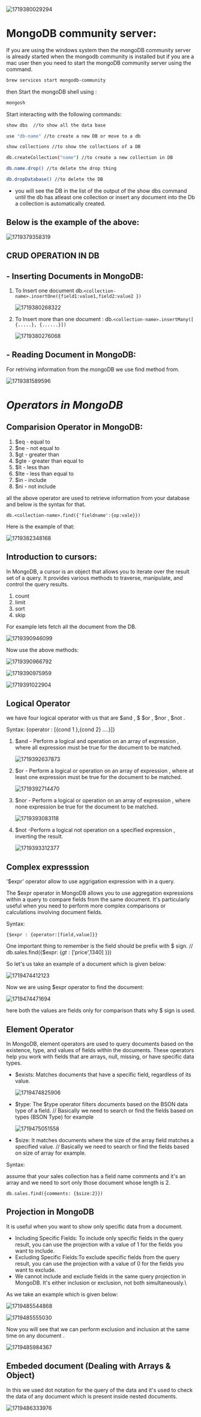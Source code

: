 ![1719380029294](image/Readme/1719380029294.png)

# MongoDB community server:

If you are using the windows system then the mongoDB community server is already started when the mongodb community is installed but if you are a mac user then you need to start the mongoDB community server using the command.

```bash
brew services start mongodb-community
```

then Start the mongoDB shell using :

```bash
mongosh
```

Start interacting with the following commands:

```bash
show dbs  //to show all the data base

use "db-name" //to create a new DB or move to a db

show collections //to show the collections of a DB

db.createCollection("name") //to create a new collection in DB

db.name.drop() //to delete the drop thing

db.dropDatabase() //to delete the DB
```

- you will see the DB in the list of the output of the show dbs command until the db has atleast one collection or insert any document into the Db a collection is automatically created.

## Below is the example of the above:

![1719379358319](image/Readme/1719379358319.png)

## CRUD OPERATION IN DB

## - Inserting Documents in MongoDB:

1. To Insert one document
   db.`<collection-name>.insertOne({field1:value1,field2:value2 })`

   ![1719380268322](image/Readme/1719380268322.png)
2. To Insert more than one document :
   db.`<collection-name>.insertMany([ {.....}, {......}]) `

   ![1719380276068](image/Readme/1719380276068.png)

## - Reading Document in MongoDB:

For retriving information from the mongoDB we use find method from.

![1719381589596](image/Readme/1719381589596.png)

# *Operators in MongoDB*

## Comparision Operator in MongoDB:

1. $eq - equal to
2. $ne - not equal to
3. $gt - greater than
4. $gte - greater than equal to
5. $lt - less than
6. $lte - less than equal to
7. $in - include
8. $ni - not include

all the above operator are used to retrieve information from your database and below is the syntax for that.

```
db.<collection-name>.find({'fieldname':{op:vale}})
```

Here is the example of that:

![1719382348168](image/Readme/1719382348168.png)

## Introduction to cursors:

In MongoDB, a cursor is an object that allows you to iterate over the result set of a query. It provides various methods to traverse, manipulate, and control the query results.

1. count
2. limit
3. sort
4. skip

For example lets fetch all the document from the DB.

![1719390946099](image/Readme/1719390946099.png)

Now use the above methods:

![1719390966792](image/Readme/1719390966792.png)

![1719390975959](image/Readme/1719390975959.png)

![1719391022904](image/Readme/1719391022904.png)

## Logical Operator

we have four logical  operator with us that are $and , $ $or , $nor , $not  .

Syntax: {operator : [{cond 1 },{cond 2} ....}]}

1. $and - Perform a logical and operation  on an array of expression , where all expression must be true  for the document to be matched.

   ![1719392637873](image/Readme/1719392637873.png)
2. $or - Perform a logical or operation on an array of expression , where at least one  expression must be true for the document to be matched.

   ![1719392714470](image/Readme/1719392714470.png)
3. $nor - Perform a logical or operation on an array of expression , where none expression be true for the document to be matched.

   ![1719393083118](image/Readme/1719393083118.png)
4. $not -Perform a logical not operation on a specified expression , inverting the result.

   ![1719393312377](image/Readme/1719393312377.png)

## Complex expresssion

'$expr' operator allow to use aggrigation expression with in a query.

The $expr operator in MongoDB allows you to use aggregation expressions within a query to compare fields from the same document. It's particularly useful when you need to perform more complex comparisons or calculations involving document fields.

Syntax:

```
{$expr : {operator:[field,value]}}
```

One important thing to remember is the field should be prefix with $ sign.
// db.sales.find({$expr: {$gt: ['$price',1340] }})

So let's us take an example of a document which is given below:

![1719474412123](image/Readme/1719474412123.png)

Now we are using $expr operator to find the document:

![1719474471694](image/Readme/1719474471694.png)

here both the values are fields only for comparison thats why $ sign is used.

## Element Operator

In MongoDB, element operators are used to query documents based on the existence, type, and values of fields within the documents. These operators help you work with fields that are arrays, null, missing, or have specific data types.

* $exists: Matches documents that have a specific field, regardless of its value.

  ![1719474825906](image/Readme/1719474825906.png)
* $type: The $type operator filters documents based on the BSON data type of a field.
  // Basically we need to search or find the fields based on types (BSON Type) for example

  ![1719475051558](image/Readme/1719475051558.png)
* $size: It matches documents where the size of the array field matches a specified value.
  // Basically we need to search or find the fields based on size of array for example.

Syntax:

assume that your sales collection has a field name comments and it's an array and we need to sort only those document whose length is 2.

```
db.sales.find({comments: {$size:2}})
```

## Projection in MongoDB

It is useful when you want to show only specific data from a document.

* Including Specific Fields: To include only specific fields in the query result, you can use the projection with a value of 1 for the fields you want to include.
* Excluding Specific Fields:To exclude specific fields from the query result, you can use the projection with a value of 0 for the fields you want to exclude.
* We cannot include and exclude fields in the same query projection in MongoDB. It's either inclusion or exclusion, not both simultaneously.\

As we take an example which is given below:

![1719485544868](image/Readme/1719485544868.png)

![1719485555030](image/Readme/1719485555030.png)

Now you will see that we can perform exclusion and inclusion at the same time on any document .

![1719485984367](image/Readme/1719485984367.png)

## Embeded document (Dealing with Arrays & Object)

In this we used dot notation for the query of the data and it's used to check the data of any document which is present inside nested documents.


![1719486333976](image/Readme/1719486333976.png)
